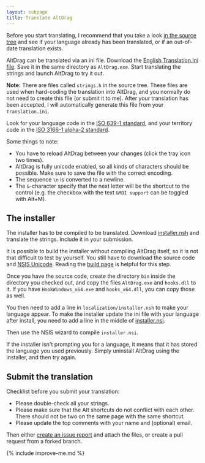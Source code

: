 ```yaml
---
layout: subpage
title: Translate AltDrag
---
```


Before you start translating, I recommend that you take a look [in the source tree](https://github.com/stefansundin/altdrag/tree/master/localization) and see if your language already has been translated, or if an out-of-date translation exists.

AltDrag can be translated via an ini file. Download the [English Translation.ini file](https://raw.githubusercontent.com/stefansundin/altdrag/master/localization/en_US/Translation.ini). Save it in the same directory as `AltDrag.exe`. Start translating the strings and launch AltDrag to try it out.

**Note:** There are files called `strings.h` in the source tree. These files are used when hard-coding the translation into AltDrag, and you normally do not need to create this file (or submit it to me). After your translation has been accepted, I will automatically generate this file from your `Translation.ini`.

Look for your language code in the [ISO 639-1 standard](http://en.wikipedia.org/wiki/List_of_ISO_639-2_codes), and your territory code in the [ISO 3166-1 alpha-2 standard](http://en.wikipedia.org/wiki/ISO_3166-1_alpha-2#Officially_assigned_code_elements).

Some things to note:

- You have to reload AltDrag between your changes (click the tray icon two times).
- AltDrag is fully unicode enabled, so all kinds of characters should be possible. Make sure to save the file with the correct encoding.
- The sequence `\n` is converted to a newline.
- The `&`-character specify that the next letter will be the shortcut to the control (e.g. the checkbox with the text `&MDI support` can be toggled with Alt+M).


## The installer

The installer has to be compiled to be translated. Download [installer.nsh](https://raw.githubusercontent.com/stefansundin/altdrag/master/localization/en_US/installer.nsh) and translate the strings. Include it in your submission.

It is possible to build the installer without compiling AltDrag itself, so it is not that difficult to test by yourself. You still have to download the source code and [NSIS Unicode](http://code.google.com/p/unsis/downloads/list). Reading the [build page](build.html) is helpful for this step.

Once you have the source code, create the directory `bin` inside the directory you checked out, and copy the files `AltDrag.exe` and `hooks.dll` to it. If you have `HookWindows_x64.exe` and `hooks_x64.dll`, you can copy those as well.

You then need to add a line in `localization/installer.nsh` to make your language appear. To make the installer update the ini file with your language after install, you need to add a line in the middle of [installer.nsi](https://github.com/stefansundin/altdrag/blob/bdd76dd0ac6d24e447d43c7d378d8c13f17a3099/installer.nsi#L229).

Then use the NSIS wizard to compile `installer.nsi`.

If the installer isn't prompting you for a language, it means that it has stored the language you used previously. Simply uninstall AltDrag using the installer, and then try again.


## Submit the translation

Checklist before you submit your translation:

- Please double-check all your strings.
- Please make sure that the Alt shortcuts do not conflict with each other. There should not be two on the same page with the same shortcut.
- Please update the top comments with your name and (optional) email.

Then either [create an issue report](https://github.com/stefansundin/altdrag/issues/new?labels[]=translation&title=Swedish%20(se-SE)&body=-%20[%20]%20I%20have%20double-checked%20all%20strings%0A-%20[%20]%20I%20have%20double-checked%20the%20Alt-shortcuts%0A-%20[%20]%20I%20have%20updated%20the%20top%20comments%20with%20my%20name%20and%20(optional)%20email%0A-%20[%20]%20I%20have%20attached%20the%20files) and attach the files, or create a pull request from a forked branch.


{% include improve-me.md %}
